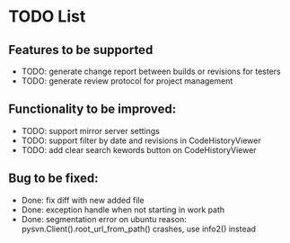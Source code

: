 TODO List
===========

Features to be supported
-----------
* TODO: generate change report between builds or revisions for testers 
* TODO: generate review protocol for project management


Functionality to be improved:
-----------
* TODO: support mirror server settings
* TODO: support filter by date and revisions in CodeHistoryViewer
* TODO: add clear search kewords button on CodeHistoryViewer

Bug to be fixed:
-----------
* Done: fix diff with new added file
* Done: exception handle when not starting in work path
* Done: segmentation error on ubuntu 
        reason: pysvn.Client().root_url_from_path() crashes, use info2() instead
